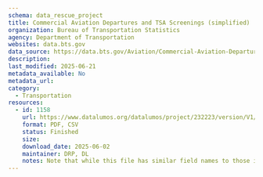 ```yaml
---
schema: data_rescue_project 
title: Commercial Aviation Departures and TSA Screenings (simplified)
organization: Bureau of Transportation Statistics
agency: Department of Transportation
websites: data.bts.gov
data_source: https://data.bts.gov/Aviation/Commercial-Aviation-Departures-and-TSA-Screenings-/hvq3-38u5/about_data
description: 
last_modified: 2025-06-21
metadata_available: No
metadata_url: 
category:
  - Transportation 
resources:
  - id: 1158
    url: https://www.datalumos.org/datalumos/project/232223/version/V1/view
    format: PDF, CSV
    status: Finished
    size: 
    download_date: 2025-06-02
    maintainer: DRP, DL
    notes: Note that while this file has similar field names to those in Commercial Aviation Departures, the time periods and variables differ somewhat. Even in cases where the same feature for the same date is present in both datasets, the values do not necessarily match. There is not sufficient metadata to explain the difference.
---
```

